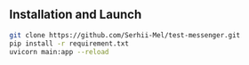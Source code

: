 ## Installation and Launch

```bash
git clone https://github.com/Serhii-Mel/test-messenger.git
pip install -r requirement.txt
uvicorn main:app --reload 
```